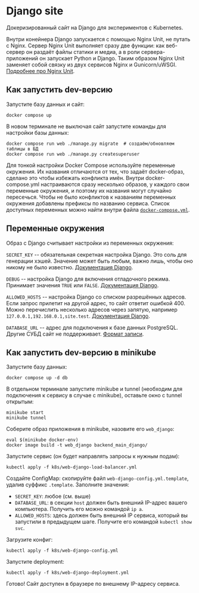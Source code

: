 # Django site

Докеризированный сайт на Django для экспериментов с Kubernetes.

Внутри конейнера Django запускается с помощью Nginx Unit, не путать с Nginx. Сервер Nginx Unit выполняет сразу две функции: как веб-сервер он раздаёт файлы статики и медиа, а в роли сервера-приложений он запускает Python и Django. Таким образом Nginx Unit заменяет собой связку из двух сервисов Nginx и Gunicorn/uWSGI. [Подробнее про Nginx Unit](https://unit.nginx.org/).

## Как запустить dev-версию

Запустите базу данных и сайт:

```shell
docker compose up
```

В новом терминале не выключая сайт запустите команды для настройки базы данных:

```shell
docker compose run web ./manage.py migrate  # создаём/обновляем таблицы в БД
docker compose run web ./manage.py createsuperuser
```

Для тонкой настройки Docker Compose используйте переменные окружения. Их названия отличаются от тех, что задаёт docker-образ, сделано это чтобы избежать конфликта имён. Внутри docker-compose.yml настраиваются сразу несколько образов, у каждого свои переменные окружения, и поэтому их названия могут случайно пересечься. Чтобы не было конфликтов к названиям переменных окружения добавлены префиксы по названию сервиса. Список доступных переменных можно найти внутри файла [`docker-compose.yml`](./docker-compose.yml).

## Переменные окружения

Образ с Django считывает настройки из переменных окружения:

`SECRET_KEY` -- обязательная секретная настройка Django. Это соль для генерации хэшей. Значение может быть любым, важно лишь, чтобы оно никому не было известно. [Документация Django](https://docs.djangoproject.com/en/3.2/ref/settings/#secret-key).

`DEBUG` -- настройка Django для включения отладочного режима. Принимает значения `TRUE` или `FALSE`. [Документация Django](https://docs.djangoproject.com/en/3.2/ref/settings/#std:setting-DEBUG).

`ALLOWED_HOSTS` -- настройка Django со списком разрешённых адресов. Если запрос прилетит на другой адрес, то сайт ответит ошибкой 400. Можно перечислить несколько адресов через запятую, например `127.0.0.1,192.168.0.1,site.test`. [Документация Django](https://docs.djangoproject.com/en/3.2/ref/settings/#allowed-hosts).

`DATABASE_URL` -- адрес для подключения к базе данных PostgreSQL. Другие СУБД сайт не поддерживает. [Формат записи](https://github.com/jacobian/dj-database-url#url-schema).

## Как запустить dev-версию в minikube

Запустите базу данных:
```shell
docker compose up -d db
```

В отдельном терминале запустите minikube и tunnel 
(необходим для подключения к сервису в случае с minikube), 
оставьте окно с tunnel открытым:
```shell
minikube start
minikube tunnel
```

Соберите образ приложения в minikube, назовите его `web_django`:
```shell
eval $(minikube docker-env)
docker image build -t web_django backend_main_django/
```

Запустите сервис (он будет направлять запросы к нужным подам):
```shell
kubectl apply -f k8s/web-django-load-balancer.yml
```

Создайте ConfigMap: скопируйте файл `web-django-config.yml.template`, 
удалив суффикс `.template`. 
Заполните значения:
- `SECRET_KEY`: любое (см. выше)
- `DATABASE_URL`: в секции `host` должен быть внешний IP-адрес вашего компьютера. 
Получить его можно командой `ip a`.
- `ALLOWED_HOSTS`: здесь должен быть внешний IP сервиса, 
который вы запустили в предыдущем шаге. Получите его командой `kubectl show svc`.

Загрузите конфиг:
```shell
kubectl apply -f k8s/web-django-config.yml
```

Запустите deployment:
```shell
kubectl apply -f k8s/web-django-deployment.yml
```

Готово! Сайт доступен в браузере по внешнему IP-адресу сервиса.
